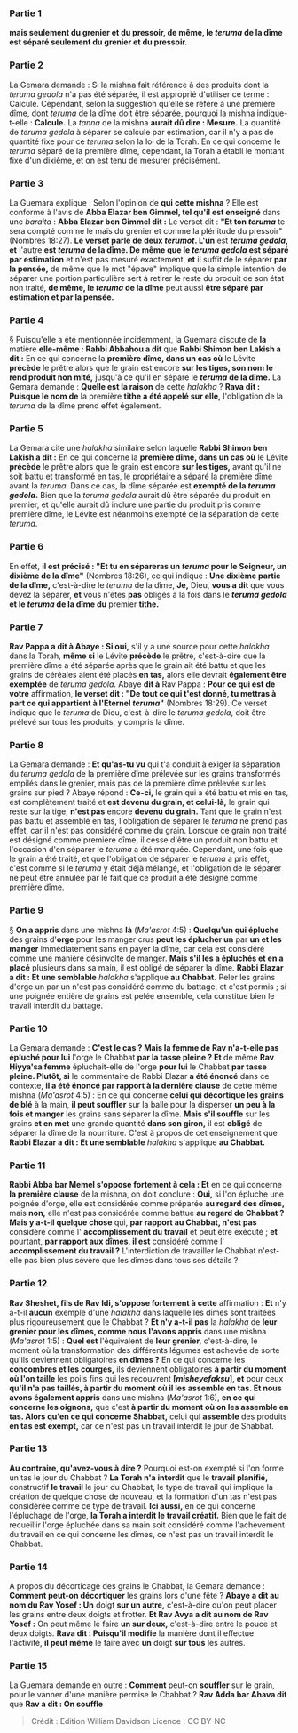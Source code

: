 
### Partie 1
<b>mais seulement du grenier et du pressoir, de même, le <i>teruma</i> de la dîme est séparé seulement du grenier et du pressoir.</b>

### Partie 2
La Gemara demande : Si la mishna fait référence à des produits dont la <i>teruma gedola</i> n'a pas été séparée, il est approprié d'utiliser ce terme : Calcule. Cependant, selon la suggestion qu'elle se réfère à une première dîme, dont <i>teruma</i> de la dîme doit être séparée, pourquoi la mishna indique-t-elle : <b>Calcule.</b> La <i>tanna</i> de la mishna <b>aurait dû dire : Mesure.</b> La quantité de <i>teruma gedola</i> à séparer se calcule par estimation, car il n'y a pas de quantité fixe pour ce <i>teruma</i> selon la loi de la Torah. En ce qui concerne le <i>teruma</i> séparé de la première dîme, cependant, la Torah a établi le montant fixe d'un dixième, et on est tenu de mesurer précisément.

### Partie 3
La Guemara explique : Selon l'opinion de <b>qui</b> <b>cette mishna</b> ? Elle est conforme à l'avis de <b>Abba Elazar ben Gimmel, tel qu'il est enseigné</b> dans une <i>baraita</i> : <b>Abba Elazar ben Gimmel dit :</b> Le verset dit : <b>"Et ton <i>teruma</i></b> te sera compté comme le maïs du grenier et comme la plénitude du pressoir" (Nombres 18:27). <b>Le verset parle de deux <i>terumot</i>. L'un</b> est <b><i>teruma gedola</i>, et</b> l'autre <b>est <i>teruma</i> de la dîme. De même que le <i>teruma gedola</i> est séparé par estimation</b> et n'est pas mesuré exactement, <b>et</b> il suffit de le séparer <b>par la pensée,</b> de même que le mot "épave" implique que la simple intention de séparer une portion particulière sert à retirer le reste du produit de son état non traité, <b>de même, le <i>teruma</i> de la dîme</b> peut aussi <b>être séparé par estimation et par la pensée.</b>

### Partie 4
§ Puisqu'elle a été mentionnée incidemment, la Guemara discute de <b>la</b> matière <b>elle-même : Rabbi Abbahou a dit</b> que <b>Rabbi Shimon ben Lakish a dit :</b> En ce qui concerne la <b>première dîme, dans un cas où</b> le Lévite <b>précède</b> le prêtre alors que le grain est encore <b>sur les tiges, son nom le rend produit non mité,</b> jusqu'à ce qu'il en sépare le <b><i>teruma</i> de la dîme.</b> La Gemara demande : <b>Quelle est la raison</b> de cette <i>halakha</i> ? <b>Rava dit : Puisque le nom de</b> la première <b>tithe a été appelé sur elle,</b> l'obligation de la <i>teruma</i> de la dîme prend effet également.

### Partie 5
La Gemara cite une <i>halakha</i> similaire selon laquelle <b>Rabbi Shimon ben Lakish a dit :</b> En ce qui concerne la <b>première dîme, dans un cas où</b> le Lévite <b>précède</b> le prêtre alors que le grain est encore <b>sur les tiges,</b> avant qu'il ne soit battu et transformé en tas, le propriétaire a séparé la première dîme avant la <i>teruma</i>. Dans ce cas, la dîme séparée est <b>exempté de la <i>teruma gedola</i>.</b> Bien que la <i>teruma gedola</i> aurait dû être séparée du produit en premier, et qu'elle aurait dû inclure une partie du produit pris comme première dîme, le Lévite est néanmoins exempté de la séparation de cette <i>teruma</i>.

### Partie 6
En effet, <b>il est précisé : "Et tu en sépareras un <i>teruma</i> pour le Seigneur, un dixième de la dîme"</b> (Nombres 18:26), ce qui indique : <b>Une dixième partie de la dîme,</b> c'est-à-dire le <i>teruma</i> de la dîme, <b>Je,</b> Dieu, <b>vous a dit</b> que vous devez la séparer, <b>et</b> vous n'êtes <b>pas</b> obligés à la fois dans le <b><i>teruma gedola</i> et le <i>teruma</i> de la dîme du</b> premier <b>tithe.</b>

### Partie 7
<b>Rav Pappa a dit à Abaye : Si oui,</b> s'il y a une source pour cette <i>halakha</i> dans la Torah, <b>même si</b> le Lévite <b>précède</b> le prêtre, c'est-à-dire que la première dîme a été séparée après que le grain ait été battu et que les grains de céréales aient été placés <b>en tas,</b> alors elle devrait <b>également être exemptée</b> de <i>teruma gedola</i>. Abaye <b>dit à</b> Rav Pappa : <b>Pour ce qui est de votre</b> affirmation, <b>le verset dit : "De tout ce qui t'est donné, tu mettras à part ce qui appartient à l'Eternel <i>teruma</i>"</b> (Nombres 18:29). Ce verset indique que le <i>teruma</i> de Dieu, c'est-à-dire le <i>teruma gedola</i>, doit être prélevé sur tous les produits, y compris la dîme.

### Partie 8
La Gemara demande : <b>Et qu'as-tu vu</b> qui t'a conduit à exiger la séparation du <i>teruma gedola</i> de la première dîme prélevée sur les grains transformés empilés dans le grenier, mais pas de la première dîme prélevée sur les grains sur pied ? Abaye répond : <b>Ce-ci,</b> le grain qui a été battu et mis en tas, est complètement traité et <b>est devenu du grain, et celui-là,</b> le grain qui reste sur la tige, <b>n'est pas</b> encore <b>devenu du grain.</b> Tant que le grain n'est pas battu et assemblé en tas, l'obligation de séparer le <i>teruma</i> ne prend pas effet, car il n'est pas considéré comme du grain. Lorsque ce grain non traité est désigné comme première dîme, il cesse d'être un produit non battu et l'occasion d'en séparer le <i>teruma</i> a été manquée. Cependant, une fois que le grain a été traité, et que l'obligation de séparer le <i>teruma</i> a pris effet, c'est comme si le <i>teruma</i> y était déjà mélangé, et l'obligation de le séparer ne peut être annulée par le fait que ce produit a été désigné comme première dîme.

### Partie 9
§ <b>On a appris</b> dans une mishna <b>là</b> (<i>Ma'asrot</i> 4:5) : <b>Quelqu'un qui épluche</b> des grains d'<b>orge</b> pour les manger crus <b>peut les éplucher un</b> par <b>un et les manger</b> immédiatement sans en payer la dîme, car cela est considéré comme une manière désinvolte de manger. <b>Mais s'il les a épluchés et en a placé</b> plusieurs dans sa main, il est obligé</b> de séparer la dîme. <b>Rabbi Elazar a dit : Et une semblable</b> <i>halakha</i> s'applique <b>au Chabbat.</b> Peler les grains d'orge un par un n'est pas considéré comme du battage, et c'est permis ; si une poignée entière de grains est pelée ensemble, cela constitue bien le travail interdit du battage.

### Partie 10
La Gemara demande : <b>C'est le cas ? Mais la femme de Rav n'a-t-elle pas épluché pour lui</b> l'orge le Chabbat <b>par la tasse pleine ? Et</b> de même <b>Rav Ḥiyya'sa femme</b> épluchait-elle</b> de l'orge <b>pour lui</b> le Chabbat <b>par tasse pleine. Plutôt, si</b> le commentaire de Rabbi Elazar <b>a été énoncé</b> dans ce contexte, <b>il a été énoncé par rapport à la dernière clause</b> de cette même mishna (<i>Ma'asrot</i> 4:5) : En ce qui concerne <b>celui qui décortique les grains de blé</b> à la main, <b>il peut souffler</b> sur la balle pour la disperser <b>un peu à la fois et manger</b> les grains sans séparer la dîme. <b>Mais s'il souffle</b> sur les grains <b>et en met</b> une grande quantité <b>dans son giron,</b> il est <b>obligé</b> de séparer la dîme de la nourriture. C'est à propos de cet enseignement que <b>Rabbi Elazar a dit : Et une semblable</b> <i>halakha</i> s'applique <b>au Chabbat.</b>

### Partie 11
<b>Rabbi Abba bar Memel s'oppose fortement à cela : Et</b> en ce qui concerne <b>la première clause</b> de la mishna, on doit conclure : <b>Oui,</b> si l'on épluche une poignée d'orge, elle est considérée comme préparée <b>au regard des dîmes,</b> mais <b>non,</b> elle n'est pas considérée comme battue <b>au regard de Chabbat ? Mais y a-t-il quelque chose</b> qui, <b>par rapport au Chabbat, n'est pas</b> considéré comme l' <b>accomplissement du travail</b> et peut être exécuté ; <b>et</b> pourtant, <b>par rapport aux dîmes, il est</b> considéré comme l' <b>accomplissement du travail ?</b> L'interdiction de travailler le Chabbat n'est-elle pas bien plus sévère que les dîmes dans tous ses détails ?

### Partie 12
<b>Rav Sheshet, fils de Rav Idi, s'oppose fortement à cette</b> affirmation : <b>Et</b> n'y a-t-il <b>aucun</b> exemple d'une <i>halakha</i> dans laquelle les dîmes sont traitées plus rigoureusement que le Chabbat ? <b>Et n'y a-t-il pas</b> la <i>halakha</i> de <b>leur grenier pour les dîmes, comme nous l'avons appris</b> dans une mishna (<i>Ma'asrot</i> 1:5) : <b>Quel est</b> l'équivalent de <b>leur grenier,</b> c'est-à-dire, le moment où la transformation des différents légumes est achevée de sorte qu'ils deviennent obligatoires <b>en dîmes ?</b> En ce qui concerne les <b>concombres et les courges,</b> ils deviennent obligatoires <b>à partir du moment où l'on taille</b> les poils fins qui les recouvrent <b>[<i>misheyefaksu</i>], et</b> pour ceux <b>qu'il n'a pas taillés, à partir du moment où il les assemble en tas. Et nous avons également appris</b> dans une mishna (<i>Ma'asrot</i> 1:6), <b>en ce qui concerne les oignons,</b> que c'est <b>à partir du moment où on les assemble en tas. Alors qu'en ce qui concerne Shabbat,</b> celui qui <b>assemble</b> des produits <b>en tas est exempt,</b> car ce n'est pas un travail interdit le jour de Shabbat.

### Partie 13
<b>Au contraire, qu'avez-vous à dire ?</b> Pourquoi est-on exempté si l'on forme un tas le jour du Chabbat ? <b>La Torah n'a interdit</b> que le <b>travail planifié,</b> constructif <b>le travail</b> le jour du Chabbat, le type de travail qui implique la création de quelque chose de nouveau, et la formation d'un tas n'est pas considérée comme ce type de travail. <b>Ici aussi,</b> en ce qui concerne l'épluchage de l'orge, <b>la Torah a interdit le travail créatif.</b> Bien que le fait de recueillir l'orge épluchée dans sa main soit considéré comme l'achèvement du travail en ce qui concerne les dîmes, ce n'est pas un travail interdit le Chabbat.

### Partie 14
A propos du décorticage des grains le Chabbat, la Gemara demande : <b>Comment peut-on décortiquer</b> les grains lors d'une fête ? <b>Abaye a dit au nom du Rav Yosef : Un</b> doigt <b>sur un autre,</b> c'est-à-dire qu'on peut placer les grains entre deux doigts et frotter. <b>Et Rav Avya a dit au nom de Rav Yosef :</b> On peut même le faire <b>un sur deux,</b> c'est-à-dire entre le pouce et deux doigts. <b>Rava dit : Puisqu'il modifie</b> la manière dont il effectue l'activité, <b>il peut même</b> le faire avec <b>un</b> doigt <b>sur tous</b> les autres.

### Partie 15
La Guemara demande en outre : <b>Comment</b> peut-on <b>souffler</b> sur le grain, pour le vanner d'une manière permise le Chabbat ? <b>Rav Adda bar Ahava dit</b> que <b>Rav a dit : On souffle</b>

>Crédit : Edition William Davidson
>Licence : CC BY-NC